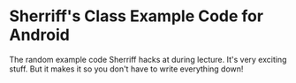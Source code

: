 # Sherriff's Class Example Code for Android
The random example code Sherriff hacks at during lecture.  It's very exciting stuff.  But it makes it so you don't have to write everything down!
